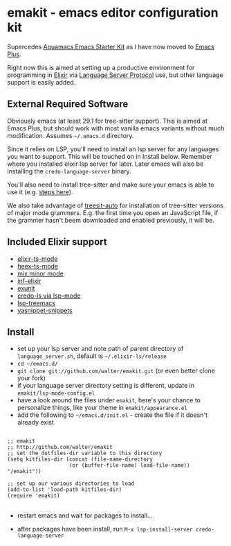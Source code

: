 # emakit - emacs editor configuration kit

Supercedes [Aquamacs Emacs Starter Kit](https://github.com/walter/aquamacs-emacs-starter-kit) as I have now moved to [Emacs Plus](https://github.com/d12frosted/homebrew-emacs-plus).

Right now this is aimed at setting up a productive environment for programming in  [Elixir](https://elixir-lang.org) via [Language Server Protocol](https://microsoft.github.io/language-server-protocol/) use, but other language support is easily added.

## External Required Software

Obviously emacs (at least 29.1 for tree-sitter support). This is aimed at Emacs Plus, but should work with most vanilla emacs variants without much modification. Assumes `~/.emacs.d` directory.

Since it relies on LSP, you'll need to install an lsp server for any languages you want to support. This will be touched on in Install below. Remember where you installed elixir lsp server for later. Later emacs will also be installing the `credo-language-server` binary.

You'll also need to install tree-sitter and make sure your emacs is able to use it (e.g. [steps here](https://github.com/wkirschbaum/elixir-ts-mode#installing-emacs-29-on-mac-os-or-linux-via-homebrew)).

We also take advantage of [treesit-auto](https://github.com/renzmann/treesit-auto) for installation of tree-sitter versions of major mode grammers. E.g. the first time you open an JavaScript file, if the grammer hasn't beem downloaded and enabled previously, it will be.

## Included Elixir support

* [elixir-ts-mode](https://github.com/wkirschbaum/elixir-ts-mode)
* [heex-ts-mode](https://github.com/wkirschbaum/heex-ts-mode)
* [mix minor mode](https://github.com/ayrat555/mix.el)
* [inf-elixir](https://github.com/J3RN/inf-elixir)
* [exunit](https://github.com/ananthakumaran/exunit.el)
* [credo-ls via lsp-mode](https://github.com/elixir-tools/credo-language-server#editor-support)
* [lsp-treemacs](https://github.com/emacs-lsp/lsp-treemacs)
* [yasnippet-snippets](https://github.com/AndreaCrotti/yasnippet-snippets)

## Install

* set up your lsp server and note path of parent directory of `language_server.sh`, default is `~/.elixir-ls/release`
* `cd ~/emacs.d/`
* `git clone git://github.com/walter/emakit.git` (or even better clone your fork)
* if your language server directory setting is different, update in `emakit/lsp-mode-config.el`
* have a look around the files under `emakit`, here's your chance to personalize things, like your theme in `emakit/appearance.el`
* add the following to `~/emacs.d/init.el` - create the file if it doesn't already exist

<pre>
<code>
;; emakit
;; http://github.com/walter/emakit
;; set the dotfiles-dir variable to this directory
(setq kitfiles-dir (concat (file-name-directory
                    (or (buffer-file-name) load-file-name)) "/emakit"))

;; set up our various directories to load
(add-to-list 'load-path kitfiles-dir)
(require 'emakit)
</code>
</pre>


* restart emacs and wait for packages to install...

* after packages have been install, run `M-x lsp-install-server credo-language-server`
